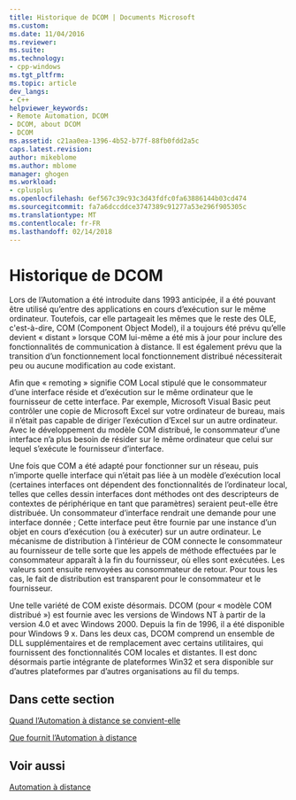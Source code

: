 ```yaml
---
title: Historique de DCOM | Documents Microsoft
ms.custom: 
ms.date: 11/04/2016
ms.reviewer: 
ms.suite: 
ms.technology:
- cpp-windows
ms.tgt_pltfrm: 
ms.topic: article
dev_langs:
- C++
helpviewer_keywords:
- Remote Automation, DCOM
- DCOM, about DCOM
- DCOM
ms.assetid: c21aa0ea-1396-4b52-b77f-88fb0fdd2a5c
caps.latest.revision: 
author: mikeblome
ms.author: mblome
manager: ghogen
ms.workload:
- cplusplus
ms.openlocfilehash: 6ef567c39c93c3d43fdfc0fa63886144b03cd474
ms.sourcegitcommit: fa7a6dccddce3747389c91277a53e296f905305c
ms.translationtype: MT
ms.contentlocale: fr-FR
ms.lasthandoff: 02/14/2018
---
```

# <a name="history-of-dcom"></a>Historique de DCOM
Lors de l’Automation a été introduite dans 1993 anticipée, il a été pouvant être utilisé qu’entre des applications en cours d’exécution sur le même ordinateur. Toutefois, car elle partageait les mêmes que le reste des OLE, c'est-à-dire, COM (Component Object Model), il a toujours été prévu qu’elle devient « distant » lorsque COM lui-même a été mis à jour pour inclure des fonctionnalités de communication à distance. Il est également prévu que la transition d’un fonctionnement local fonctionnement distribué nécessiterait peu ou aucune modification au code existant.  
  
 Afin que « remoting » signifie COM Local stipulé que le consommateur d’une interface réside et d’exécution sur le même ordinateur que le fournisseur de cette interface. Par exemple, Microsoft Visual Basic peut contrôler une copie de Microsoft Excel sur votre ordinateur de bureau, mais il n’était pas capable de diriger l’exécution d’Excel sur un autre ordinateur. Avec le développement du modèle COM distribué, le consommateur d’une interface n’a plus besoin de résider sur le même ordinateur que celui sur lequel s’exécute le fournisseur d’interface.  
  
 Une fois que COM a été adapté pour fonctionner sur un réseau, puis n’importe quelle interface qui n’était pas liée à un modèle d’exécution local (certaines interfaces ont dépendent des fonctionnalités de l’ordinateur local, telles que celles dessin interfaces dont méthodes ont des descripteurs de contextes de périphérique en tant que paramètres) seraient peut-elle être distribuée. Un consommateur d’interface rendrait une demande pour une interface donnée ; Cette interface peut être fournie par une instance d’un objet en cours d’exécution (ou à exécuter) sur un autre ordinateur. Le mécanisme de distribution à l’intérieur de COM connecte le consommateur au fournisseur de telle sorte que les appels de méthode effectuées par le consommateur apparaît à la fin du fournisseur, où elles sont exécutées. Les valeurs sont ensuite renvoyées au consommateur de retour. Pour tous les cas, le fait de distribution est transparent pour le consommateur et le fournisseur.  
  
 Une telle variété de COM existe désormais. DCOM (pour « modèle COM distribué ») est fournie avec les versions de Windows NT à partir de la version 4.0 et avec Windows 2000. Depuis la fin de 1996, il a été disponible pour Windows 9 x. Dans les deux cas, DCOM comprend un ensemble de DLL supplémentaires et de remplacement avec certains utilitaires, qui fournissent des fonctionnalités COM locales et distantes. Il est donc désormais partie intégrante de plateformes Win32 et sera disponible sur d’autres plateformes par d’autres organisations au fil du temps.  
  
## <a name="in-this-section"></a>Dans cette section  
 [Quand l’Automation à distance se convient-elle](where-does-remote-automation-fit-in-q.md)  
  
 [Que fournit l’Automation à distance](what-does-remote-automation-provide-q.md)  
  
## <a name="see-also"></a>Voir aussi  
 [Automation à distance](../mfc/remote-automation.md)
